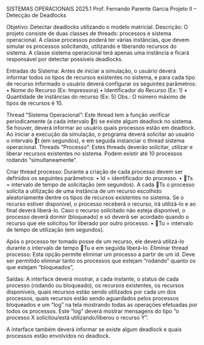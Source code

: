 SISTEMAS OPERACIONAIS 2025.1
Prof. Fernando Parente Garcia
Projeto II – Detecção de Deadlocks

Objetivo: Detectar deadlocks utilizando o modelo matricial.
Descrição: O projeto consiste de duas classes de threads: processos e sistema operacional.
A classe processos poderá ter várias instâncias, que devem simular os processos solicitando,
utilizando e liberando recursos do sistema. A classe sistema operacional terá apenas uma
instância e ficará responsável por detectar possíveis deadlocks.

Entradas do Sistema:
Antes de iniciar a simulação, o usuário deverá informar todos os tipos de recursos existentes
no sistema, e para cada tipo de recurso informado o usuário deverá configurar os seguintes
parâmetros:
• Nome do Recurso (Ex: Impressora)
• Identificador do Recurso (Ex: 1)
• Quantidade de instâncias do recurso (Ex: 5)
Obs.: O número máximo de tipos de recursos é 10.

Thread “Sistema Operacional”:
Este thread tem a função verificar periodicamente (a cada intervalo t) se existe algum
deadlock no sistema. Se houver, deverá informar ao usuário quais processos estão em
deadlock. Ao iniciar a execução da simulação, o programa deverá solicitar ao usuário o
intervalo t (em segundos), e em seguida instanciar o thread sistema operacional.
Threads “Processo”:
Estes threads deverão solicitar, utilizar e liberar recursos existentes no sistema. Podem existir
até 10 processos rodando “simultaneamente”.

Criar thread processo:
Durante a criação de cada processo devem ser definidos os seguintes parâmetros:
• Id = identificador do processo.
• Ts = intervalo de tempo de solicitação (em segundos).
A cada Ts o processo solicita a utilização de uma instância de um recurso escolhido
aleatoriamente dentre os tipos de recursos existentes no sistema. Se o recurso
estiver disponível, o processo receberá o recurso, irá utilizá-lo e ao final deverá
liberá-lo. Caso o recurso solicitado não esteja disponível, o processo deverá dormir
(bloqueado) e só deverá ser acordado quando o recurso que ele solicitou for liberado
por outro processo.
• Tu = intervalo de tempo de utilização (em segundos).

Após o processo ter tomado posse de um recurso, ele deverá utilizá-lo durante o
intervalo de tempo Tu e em seguida liberá-lo.
Eliminar thread processo:
Esta opção permite eliminar um processo a partir de um id. Deve ser permitido eliminar tanto
os processos que estejam “rodando” quanto os que estejam “bloqueados”,

Saídas:
A interface deverá mostrar, a cada instante, o status de cada processo (rodando ou
bloqueado), os recursos existentes, os recursos disponíveis, quais recursos estão sendo
utilizados por cada um dos processos, quais recursos estão sendo aguardados pelos processos
bloqueados e um “log” na tela mostrando todas as operações efetuadas por todos os
processos. Este “log” deverá mostrar mensagens do tipo “o processo X solicitou/está
utilizando/liberou o recurso Y”.

A interface também deverá informar se existe algum deadlock e quais processos estão
envolvidos no deadlock.
